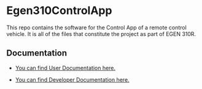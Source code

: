 # Egen310ControlApp
This repo contains the software for the Control App of a remote control vehicle. It is all of the files that constitute the project as part of EGEN 310R. 

## Documentation
- [You can find User Documentation here.](/Docs/UserDocumentation.md)


- [You can find Developer Documentation here.](/Docs/DeveloperDocumentation.md)